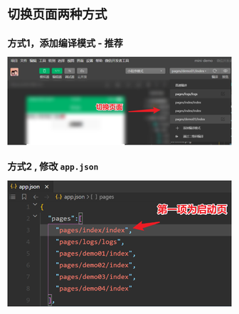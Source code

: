 # 切换页面两种方式

## 方式1，添加编译模式 - 推荐

![image-20201022121934855](../images/image-20201022121934855.png)

## 方式2 , 修改 `app.json`

![image-20201022122013785](../images/image-20201022122013785.png)


